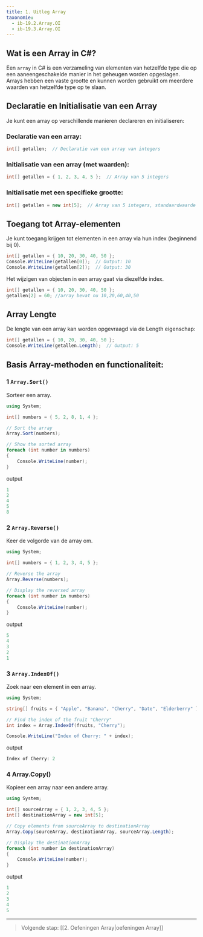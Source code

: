 ```yaml
---
title: 1. Uitleg Array
taxonomie:
  - ib-19.2.Array.OI
  - ib-19.3.Array.OI
---
```


## Wat is een Array in C#?
Een `array` in C# is een verzameling van elementen van hetzelfde type die op een aaneengeschakelde manier in het geheugen worden opgeslagen. Arrays hebben een vaste grootte en kunnen worden gebruikt om meerdere waarden van hetzelfde type op te slaan.

## Declaratie en Initialisatie van een Array
Je kunt een array op verschillende manieren declareren en initialiseren:

### Declaratie van een array:
```csharp
int[] getallen;  // Declaratie van een array van integers
```
### Initialisatie van een array (met waarden):

```csharp
int[] getallen = { 1, 2, 3, 4, 5 };  // Array van 5 integers
```
### Initialisatie met een specifieke grootte:
```csharp
int[] getallen = new int[5];  // Array van 5 integers, standaardwaarde = 0
```

## Toegang tot Array-elementen
Je kunt toegang krijgen tot elementen in een array via hun index (beginnend bij 0).

```csharp
int[] getallen = { 10, 20, 30, 40, 50 };
Console.WriteLine(getallen[0]);  // Output: 10
Console.WriteLine(getallen[2]);  // Output: 30
```
Het wijzigen van objecten in een array gaat via diezelfde index.
```csharp
int[] getallen = { 10, 20, 30, 40, 50 };
getallen[2] = 60; //array bevat nu 10,20,60,40,50
```
## Array Lengte
De lengte van een array kan worden opgevraagd via de Length eigenschap:

```csharp
int[] getallen = { 10, 20, 30, 40, 50 };
Console.WriteLine(getallen.Length);  // Output: 5
```
## Basis Array-methoden en functionaliteit:
### 1 `Array.Sort()` 
Sorteer een array.

```csharp
using System;

int[] numbers = { 5, 2, 8, 1, 4 };

// Sort the array
Array.Sort(numbers);

// Show the sorted array
foreach (int number in numbers)
{
    Console.WriteLine(number);
}
```
output
```csharp
1
2
4
5
8
```

### 2 `Array.Reverse()`
Keer de volgorde van de array om.
```csharp
using System;

int[] numbers = { 1, 2, 3, 4, 5 };

// Reverse the array
Array.Reverse(numbers);

// Display the reversed array
foreach (int number in numbers)
{
    Console.WriteLine(number);
}
```
output
```csharp
5
4
3
2
1
```

### 3 `Array.IndexOf()`
Zoek naar een element in een array.
```csharp
using System;

string[] fruits = { "Apple", "Banana", "Cherry", "Date", "Elderberry" };

// Find the index of the fruit "Cherry"
int index = Array.IndexOf(fruits, "Cherry");

Console.WriteLine("Index of Cherry: " + index);  
```
output
```csharp
Index of Cherry: 2
```

### 4 Array.Copy()
Kopieer een array naar een andere array.
```csharp
using System;

int[] sourceArray = { 1, 2, 3, 4, 5 };
int[] destinationArray = new int[5];

// Copy elements from sourceArray to destinationArray
Array.Copy(sourceArray, destinationArray, sourceArray.Length);

// Display the destinationArray
foreach (int number in destinationArray)
{
    Console.WriteLine(number);
}
```
output
```csharp
1
2
3
4
5
```

---

> Volgende stap: [[2. Oefeningen Array|oefeningen Array]]